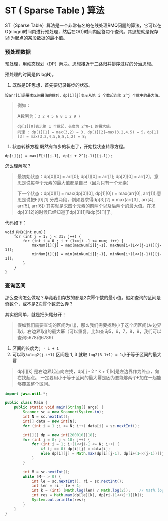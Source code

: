 # ST ( Sparse Table ) 算法

ST（Sparse Table）算法是一个非常有名的在线处理RMQ问题的算法，它可以在O(nlogn)时间内进行预处理，然后在O(1)时间内回答每个查询。其思想就是保存以i为起点的某段数据的最小值。

### 预处理数据

预处理，用动态规划（DP）解决。思想接近于二路归并排序过程的分治思想。

预处理的时间是(NlogN)。

1. 既然是DP思想，首先要记录每步的状态。

```
设arr[i]是要求区间最值的数列，dp[i][j]表示从第 i 个数起连续 2^j 个数中的最大值。
```

> 例如：
>
> A数列为：`3 2 4 5 6 8 1 2 9 7`
>
> ```
> dp[1][0]表示第 1 个数起，长度为 2^0=1 的最大值。
> 同理 : dp[1][1] = max(3,2) = 3, dp[1][2]=max(3,2,4,5) = 5，dp[1][3] = max(3,2,4,5,6,8,1,2) = 8;
> ```

1. 状态转移方程
   既然有每步的状态了，开始找状态转移方程。

```
dp[i][j] = max(F[i][j-1], dp[i + 2^(j-1)][j-1]);
```

怎么理解呢？

> 最初始状态：dp\[0\]\[0\] = arr\[0\]; dp\[1\]\[0\] = arr\[1\]; dp\[2\]\[0\] = arr\[2\]，意思是说每单个元素的最大值都是自己（因为只有一个元素）
>
> 下一个状态：dp\[0\]\[1\] = max(dp\[0\]\[0\], dp\[1\]\[0\]) = max(arr\[0\], arr\[1\]);意思是说把F\[0\]\[1\] 分成两段，例如要求得dp\[3\]\[2\] = max(arr[3] , arr[4], arr[5], arr[6]) 其实就是求四个元素的前两个以及后两个的最大值。在求dp\[3\]\[2\]的时候已经知道了dp\[3\]\[1\]和dp\[5\]\[1\]了。

代码如下：

```
void RMQ(int num){
    for (int j = 1; j < 31; j++) {
        for (int i = 0 ; i + (1<<j) -1 <= num; i++) {
        	maxNum[i][j] = max(maxNum[i][j-1], maxNum[i+(1<<(j-1))][j-1]);
			minNum[i][j] = min(minNum[i][j-1], minNum[i+(1<<(j-1))][j-1]);
        }
    }
}
```

### 查询区间

那么查询怎么做呢？毕竟我们存放的都是2次幂个数的最小值。假如查询的区间是奇数个，或不是2次幂个数怎么弄？

其实很简单，就是把头尾分开！

> 假如我们需要查询的区间为(i,j)，那么我们需要找到小于这个闭区间(左边界取i，右边界取j)的最大幂（可以重复，比如查询5，6，7，8，9，我们可以查询5678和6789)

1. 区间的长度为`j - i + 1`
2. 可以取`k=log2(j-i+1)` 区间是 1, 3 就取 `log2(3-1+1) = 1`小于等于区间的最大幂

> dp\[i\]\[k\] 是右边界起点向左找，dp\[ j - 2 ^ k + 1\]\[k\]是左边界作为终点，向右找起点。 一定要用小于等于区间的最大幂是因为要能够两个F加在一起能够覆盖整个区间。



```java
import java.util.*;

public class Main {
    public static void main(String[] args) {
        Scanner sc = new Scanner(System.in);
        int N = sc.nextInt();
        int[] data = new int[N];
        for (int i = 1 ;i <= N; i++) data[i] = sc.nextInt();

        int[][] dp = new int[200010][18];
        for (int j = 0; j < 18; j++) {
            for (int i = 1; i+(1<<j)-1 <= N; i++) {
                if (j == 0) dp[i][j] = data[i];
                else dp[i][j] = Math.max(dp[i][j-1], dp[i+(1<<(j-1))][j-1]);
            }
        }

        int M = sc.nextInt();
        while (M-- > 0) {
            int le = sc.nextInt(), ri = sc.nextInt();
            int len = ri - le + 1;
            int k = (int) (Math.log(len) / Math.log(2));	// Math.log(len)/Math.log(2) == log2(len);
            int res = Math.max(dp[le][k], dp[ri-(1<<k)+1][k]);
            System.out.println(res);
        }
    }
}
```

